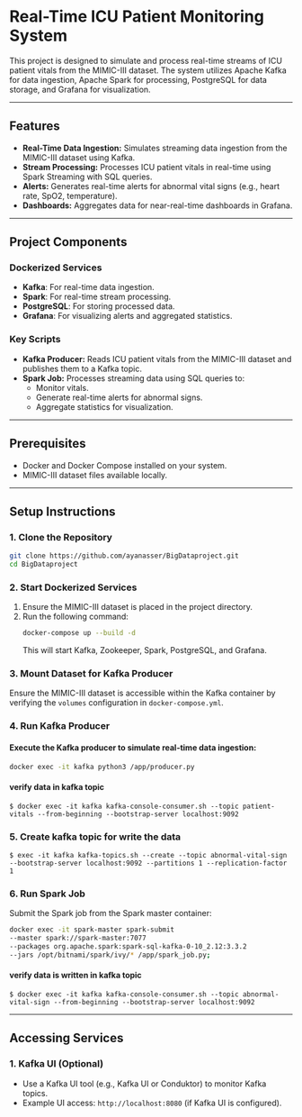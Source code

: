 # Real-Time ICU Patient Monitoring System

This project is designed to simulate and process real-time streams of ICU patient vitals from the MIMIC-III dataset. The system utilizes Apache Kafka for data ingestion, Apache Spark for processing, PostgreSQL for data storage, and Grafana for visualization.

---

## Features

- **Real-Time Data Ingestion:** Simulates streaming data ingestion from the MIMIC-III dataset using Kafka.
- **Stream Processing:** Processes ICU patient vitals in real-time using Spark Streaming with SQL queries.
- **Alerts:** Generates real-time alerts for abnormal vital signs (e.g., heart rate, SpO2, temperature).
- **Dashboards:** Aggregates data for near-real-time dashboards in Grafana.

---

## Project Components

### **Dockerized Services**
- **Kafka**: For real-time data ingestion.
- **Spark**: For real-time stream processing.
- **PostgreSQL**: For storing processed data.
- **Grafana**: For visualizing alerts and aggregated statistics.

### **Key Scripts**
- **Kafka Producer:** Reads ICU patient vitals from the MIMIC-III dataset and publishes them to a Kafka topic.
- **Spark Job:** Processes streaming data using SQL queries to:
  - Monitor vitals.
  - Generate real-time alerts for abnormal signs.
  - Aggregate statistics for visualization.

---

## Prerequisites

- Docker and Docker Compose installed on your system.
- MIMIC-III dataset files available locally.

---

## Setup Instructions

### **1. Clone the Repository**
```bash
git clone https://github.com/ayanasser/BigDataproject.git
cd BigDataproject
```

### **2. Start Dockerized Services**
1. Ensure the MIMIC-III dataset is placed in the project directory.
2. Run the following command:
   ```bash
   docker-compose up --build -d
   ```
   This will start Kafka, Zookeeper, Spark, PostgreSQL, and Grafana.

### **3. Mount Dataset for Kafka Producer**
Ensure the MIMIC-III dataset is accessible within the Kafka container by verifying the `volumes` configuration in `docker-compose.yml`.

### **4. Run Kafka Producer**

#### Execute the Kafka producer to simulate real-time data ingestion:
```bash
docker exec -it kafka python3 /app/producer.py
```

#### verify data in kafka topic
    $ docker exec -it kafka kafka-console-consumer.sh --topic patient-vitals --from-beginning --bootstrap-server localhost:9092

### **5. Create kafka topic for write the data**
    $ exec -it kafka kafka-topics.sh --create --topic abnormal-vital-sign --bootstrap-server localhost:9092 --partitions 1 --replication-factor 1

### **6. Run Spark Job**
Submit the Spark job from the Spark master container:
```bash
docker exec -it spark-master spark-submit 
--master spark://spark-master:7077 
--packages org.apache.spark:spark-sql-kafka-0-10_2.12:3.3.2 
--jars /opt/bitnami/spark/ivy/* /app/spark_job.py;
```
#### verify data is written in kafka topic
    $ docker exec -it kafka kafka-console-consumer.sh --topic abnormal-vital-sign --from-beginning --bootstrap-server localhost:9092
---

## Accessing Services

### **1. Kafka UI (Optional)**
- Use a Kafka UI tool (e.g., Kafka UI or Conduktor) to monitor Kafka topics.
- Example UI access: `http://localhost:8080` (if Kafka UI is configured).

<!-- ### **2. Grafana Dashboard**
- Access Grafana at `http://localhost:3000`.
- Default credentials:
  - **Username:** admin
  - **Password:** admin
- Create dashboards using data from PostgreSQL.

### **3. PostgreSQL**
- Connect to PostgreSQL to query raw and processed data:
  ```bash
  docker exec -it postgres psql -U <username> -d <database_name>
  ```

--- -->
<!-- 
## Customization

### **Environment Variables**
Adjust the `.env` file to configure:
- Kafka topics.
- Spark master and worker settings.
- PostgreSQL credentials.

### **SQL Queries**
Modify the Spark SQL queries in the `spark_job.py` script to adapt monitoring and aggregation logic to your requirements.

---

## Troubleshooting

### **Common Issues**
1. **Kafka Producer Not Working**: Ensure the dataset path is correctly mounted to the Kafka container.
2. **Spark Job Failing**: Check the Spark logs for errors and ensure the Spark master is reachable.
3. **Grafana Not Showing Data**: Verify that PostgreSQL tables are populated and the correct data source is configured in Grafana.

---

## Future Enhancements
- Add support for additional vital signs and alert conditions.
- Incorporate machine learning models for predictive analytics.
- Expand to multi-cluster deployments for high availability.

---

## License
This project is licensed under the MIT License.

---

Feel free to reach out for any assistance or collaboration opportunities!
 -->
